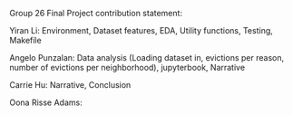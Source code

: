 Group 26 Final Project contribution statement:

Yiran Li: Environment, Dataset features, EDA, Utility functions, Testing, Makefile

Angelo Punzalan: Data analysis (Loading dataset in, evictions per reason, number of evictions per neighborhood), jupyterbook, Narrative

Carrie Hu: Narrative, Conclusion

Oona Risse Adams:
